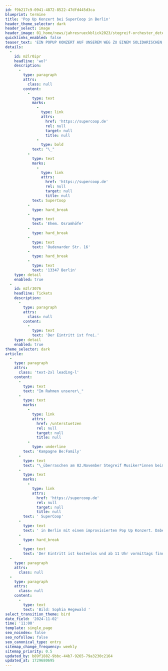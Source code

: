 ```yaml
---
id: f9b217c9-0941-4872-8522-47dfd445d3ca
blueprint: termine
title: 'Pop Up Konzert bei SuperCoop in Berlin'
header_theme_selector: dark
header_select: image
header_image: 01_home/news/jahresrueckblick2023/stegreif-orchester_detectfestival2023_c_sophiahegewald-0607.JPG
quicklinks_enabled: false
teaser_text: 'EIN POPUP KONZERT AUF UNSEREM WEG ZU EINEM SOLIDARISCHEN, GEMEINSCHAFTLICH GETRAGENEN ORCHESTER'
details:
  -
    id: m2lr0ipr
    headline: 'wo?'
    description:
      -
        type: paragraph
        attrs:
          class: null
        content:
          -
            type: text
            marks:
              -
                type: link
                attrs:
                  href: 'https://supercoop.de'
                  rel: null
                  target: null
                  title: null
              -
                type: bold
            text: "\_"
          -
            type: text
            marks:
              -
                type: link
                attrs:
                  href: 'https://supercoop.de'
                  rel: null
                  target: null
                  title: null
            text: SuperCoop
          -
            type: hard_break
          -
            type: text
            text: 'Ehem. Osramhöfe'
          -
            type: hard_break
          -
            type: text
            text: 'Oudenarder Str. 16'
          -
            type: hard_break
          -
            type: text
            text: '13347 Berlin'
    type: detail
    enabled: true
  -
    id: m2lr3076
    headline: Tickets
    description:
      -
        type: paragraph
        attrs:
          class: null
        content:
          -
            type: text
            text: 'Der Eintritt ist frei.'
    type: detail
    enabled: true
theme_selector: dark
article:
  -
    type: paragraph
    attrs:
      class: 'text-2xl leading-l'
    content:
      -
        type: text
        text: "Im Rahmen unserer\_"
      -
        type: text
        marks:
          -
            type: link
            attrs:
              href: /unterstuetzen
              rel: null
              target: null
              title: null
          -
            type: underline
        text: 'Kampagne Be:Family'
      -
        type: text
        text: "\_überraschen am 02.November Stegreif Musiker*innen beim Tag der offenen Türe bei"
      -
        type: text
        marks:
          -
            type: link
            attrs:
              href: 'https://supercoop.de'
              rel: null
              target: null
              title: null
        text: ' SuperCoop'
      -
        type: text
        text: ' in Berlin mit einem improvisierten Pop Up Konzert. Dabei trifft die klassische Musik auf solidarisches Wirtschaften und das Stegreif Orchester auf den gemeinschaftlichen Supermarkt SuperCoop. '
      -
        type: hard_break
      -
        type: text
        text: 'Der Eintritt ist kostenlos und ab 11 Uhr vormittags findet das Konzert für circa 1 Stunde statt.'
  -
    type: paragraph
    attrs:
      class: null
  -
    type: paragraph
    attrs:
      class: null
    content:
      -
        type: text
        text: 'Bild: Sophia Hegewald '
select_transition_theme: bird
date_field: '2024-11-02'
time: '11:00'
template: single_page
seo_noindex: false
seo_nofollow: false
seo_canonical_type: entry
sitemap_change_frequency: weekly
sitemap_priority: 0.5
updated_by: b89f1882-9bbc-44b7-9265-79a3230c2164
updated_at: 1729680695
---
```

